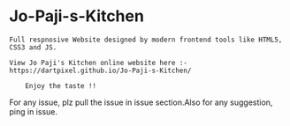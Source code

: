 # Jo-Paji-s-Kitchen

    Full respnosive Website designed by modern frontend tools like HTML5, CSS3 and JS.
    
    View Jo Paji's Kitchen online website here :- https://dartpixel.github.io/Jo-Paji-s-Kitchen/
    
        Enjoy the taste !!
For any issue, plz pull the issue in issue section.Also for any
suggestion, ping in issue. 
